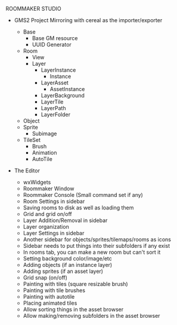 ROOMMAKER STUDIO

- GMS2 Project Mirroring with cereal as the importer/exporter
	- Base
		- Base GM resource
		- UUID Generator
	- Room
		- View
		- Layer
			- LayerInstance
				- Instance
			- LayerAsset
				- AssetInstance
			- LayerBackground
			- LayerTile
			- LayerPath
			- LayerFolder
	- Object
	- Sprite
		- Subimage
	- TileSet
		- Brush
		- Animation
		- AutoTile

- The Editor
	- wxWidgets
	- Roommaker Window
	- Roommaker Console (Small command set if any)
	- Room Settings in sidebar
	- Saving rooms to disk as well as loading them
	- Grid and grid on/off
	- Layer Addition/Removal in sidebar
	- Layer organization
	- Layer Settings in sidebar
	- Another sidebar for objects/sprites/tilemaps/rooms as icons
	- Sidebar needs to put things into their subfolders if any exist
	- In rooms tab, you can make a new room but can't sort it
	- Setting background color/image/etc
	- Adding objects (if an instance layer)
	- Adding sprites (if an asset layer)
	- Grid snap (on/off)
	- Painting with tiles (square resizable brush)
	- Painting with tile brushes
	- Painting with autotile
	- Placing animated tiles
	- Allow sorting things in the asset browser
	- Allow making/removing subfolders in the asset browser